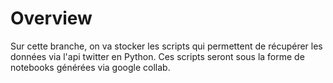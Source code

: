 # Overview

Sur cette branche, on va stocker les scripts qui permettent de récupérer les données via l'api twitter en Python.
Ces scripts seront sous la forme de notebooks générées via google collab.

